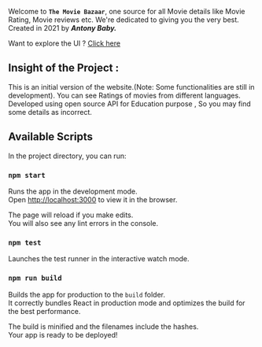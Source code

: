 Welcome to **`The Movie Bazaar`**, one source for all Movie details like Movie Rating, Movie reviews etc.
We're dedicated to giving you the very best. Created in 2021 by ***Antony Baby.***

Want to explore the UI ?
            [Click here](https://antony-baby.github.io/The-Movie-Bazaar)

## Insight of the Project :

This is an initial version of the website.(Note: Some functionalities are still in development). You can see Ratings of movies from different languages. 
Developed using open source API for Education purpose , So you may find some details as incorrect.


## Available Scripts

In the project directory, you can run:

### `npm start`

Runs the app in the development mode.\
Open [http://localhost:3000](http://localhost:3000) to view it in the browser.

The page will reload if you make edits.\
You will also see any lint errors in the console.

### `npm test`

Launches the test runner in the interactive watch mode.

### `npm run build`

Builds the app for production to the `build` folder.\
It correctly bundles React in production mode and optimizes the build for the best performance.

The build is minified and the filenames include the hashes.\
Your app is ready to be deployed!